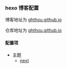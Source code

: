 ### hexo 博客配置

博客地址为 [ghthou.github.io](https://ghthou.github.io/)

仓库地址为 [ghthou.github.io](https://github.com/ghthou/ghthou.github.io)
#### 配置项
- 主题
    - [next](https://github.com/iissnan/hexo-theme-next)